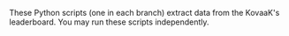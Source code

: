 These Python scripts (one in each branch) extract data from the KovaaK's leaderboard.
You may run these scripts independently.

